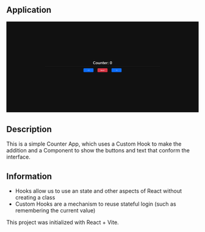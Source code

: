 ## Application
![Alt text](image.png) 

## Description
This is a simple Counter App, which uses a Custom Hook to make the addition and a Component to show the buttons and text that conform the interface.

## Information
- Hooks allow us to use an state and other aspects of React without creating a class
- Custom Hooks are a mechanism to reuse stateful login (such as remembering the current value)

This project was initialized with React + Vite.